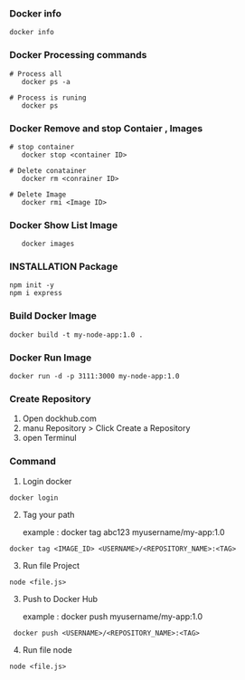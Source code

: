 ### Docker info
```
docker info
```
### Docker Processing commands
```
# Process all
   docker ps -a

# Process is runing
   docker ps 
```
### Docker Remove and stop Contaier , Images
```
# stop container
   docker stop <container ID>

# Delete conatainer
   docker rm <conrainer ID>

# Delete Image
   docker rmi <Image ID>
```
### Docker Show List Image
```
   docker images
```
### INSTALLATION Package
```
npm init -y
npm i express
```
### Build Docker Image
```
docker build -t my-node-app:1.0 .
```
### Docker Run Image 
```
docker run -d -p 3111:3000 my-node-app:1.0
```
### Create Repository 
1. Open dockhub.com
2. manu Repository  > Click Create a Repository 
3. open Terminul
### Command
1. Login docker
```
docker login
```
2. Tag your path
   
   example : docker tag abc123 myusername/my-app:1.0
```
docker tag <IMAGE_ID> <USERNAME>/<REPOSITORY_NAME>:<TAG>
```
3. Run file Project
```
node <file.js>
```
3. Push to Docker Hub

   example : docker push myusername/my-app:1.0
```
 docker push <USERNAME>/<REPOSITORY_NAME>:<TAG>
```
4. Run file node
```
node <file.js>
```

